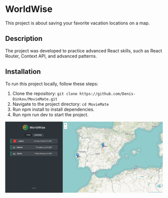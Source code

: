 # WorldWise

This project is about saving your favorite vacation locations on a map.

## Description

The project was developed to practice advanced React skills, such as React Router, Context API, and advanced patterns.

## Installation

To run this project locally, follow these steps:

1. Clone the repository: `git clone https://github.com/Denis-Dinkov/MovieMate.git`
2. Navigate to the project directory: `cd MovieMate`
3. Run npm install to install dependencies.
4. Run npm run dev to start the project.

![Example Image](/public/screenshot.png)
